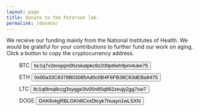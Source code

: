 ```yaml
---
layout: page
title: Donate to the Peterson lab.
permalink: /donate/
---
```



<p> We receive our funding mainly from the National Institutes of Health. We would be grateful for your contributions to further fund our work on aging. Click a button to copy the cryptocurrency address.</p> 


<!--ETH
0x00a33C8379B03085Ad0c0B4F6FB38C63dEBa8475
BTC
bc1q7v2enqsjm0hzskatpkc8z200pt6eh9pm4uke75
LTC
ltc1ql9mq8ccg3syqge3lv00n85q862zeujy2gg7sw7
DOGE
DAK6vkgRBLGKh8CxsDtcyk7huayn1wLSXN
-->





<script src="https://cdn.jsdelivr.net/npm/clipboard@2.0.8/dist/clipboard.min.js"></script>

<ul style="list-style:none;">
<li style="margin: 10px">BTC 
	<button class="btn btn-lg m-2" data-clipboard-target="#btc-target">
		<span id="btc-target">bc1q7v2enqsjm0hzskatpkc8z200pt6eh9pm4uke75
</span>
	</button>
</li>

<li style="margin: 10px">ETH 
	<button class="btn btn-lg m-2" data-clipboard-target="#eth-target">
		<span id="eth-target">0x00a33C8379B03085Ad0c0B4F6FB38C63dEBa8475</span>
	</button>
</li>

<li style="margin: 10px">LTC 
	<button class="btn btn-lg m-2" data-clipboard-target="#ltc-target">
		<span id="ltc-target">ltc1ql9mq8ccg3syqge3lv00n85q862zeujy2gg7sw7</span>
	</button>
</li>

<li style="margin: 10px">DOGE 
	<button class="btn btn-lg m-2" data-clipboard-target="#doge-target">
		<span id="doge-target">DAK6vkgRBLGKh8CxsDtcyk7huayn1wLSXN</span>
	</button>
</li>

</ul>



<script>
	var clipboard = new ClipboardJS('.btn');

clipboard.on('success', function(e) {
    console.info('Action:', e.action);
    console.info('Text:', e.text);
    console.info('Trigger:', e.trigger);

    e.clearSelection();
});

clipboard.on('error', function(e) {
    console.error('Action:', e.action);
    console.error('Trigger:', e.trigger);
});
</script>